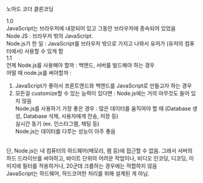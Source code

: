 노마드 코더 클론코딩

1.0 <br/>
JavaScript는 브라우저에 내장되어 있고 그동안 브라우저에 종속되어 있었음<br/>
Node JS : 브라우저 밖의 JavaScript.<br/>
Node.js가 한 일 : JavaScript를 브라우저 밖으로 가지고 나와서 유저가 (유저의 컴퓨터에서) 사용할 수 있게 함 
<br/>
1.1<br/>
언제 Node.js를 사용해야 할까 : 백엔드, 서버를 빌드해야 하는 경우 <br/>
어떨 때 node.js를 써야할까 :<br/>
1. JavaScript가 좋아서 프론트엔드와 백엔드를 JavaScript로 만들고자 하는 경우<br/>
2. 모든걸 customize할 수 있는 능력이 있다면 : Node.js에는 거의 아무것도 들어 있지 않음<br/>
Node.js를 사용하기 가장 좋은 경우 : 많은 데이터를 움직여야 할 때 (Database 생성, Database 삭제, 사용자에게 전송, 저장 등)<br/>
실시간 동기 (ex. 인스타그램, 채팅 등) <br/>
Node.js는 데이터를 다루는 성능이 아주 좋음<br/>
<br/>
단, Node.js는 내 컴퓨터의 하드웨어(메모리, 램 등)에 접근할 수 없음. 그래서 서버의 하드 드라이브를 써야하고, 바이트 단위의 어려운 작업이나, 비디오 인코딩, 디코딩, 이미지에 필터를 적용하거나, 20군데 크롭하는 경우에는 적합하지 않음<br/>
JavaScript는 하드웨어, 하드코어한 처리를 위해 설계된 게 아님. 
